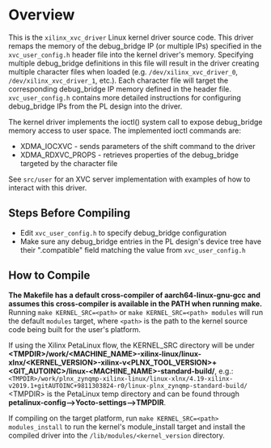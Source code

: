 # Overview
This is the `xilinx_xvc_driver` Linux kernel driver source code.  This driver remaps the memory of the debug_bridge IP (or multiple IPs) specified in the `xvc_user_config.h` header file into the kernel driver's memory.  Specifying multiple debug_bridge definitions in this file will result in the driver creating multiple character files when loaded (e.g. `/dev/xilinx_xvc_driver_0`, `/dev/xilinx_xvc_driver_1`, etc.).  Each character file will target the corresponding debug_bridge IP memory defined in the header file.  `xvc_user_config.h` contains more detailed instructions for configuring debug_bridge IPs from the PL design into the driver.

The kernel driver implements the ioctl() system call to expose debug_bridge memory access to user space.  The implemented ioctl commands are:
  * XDMA_IOCXVC - sends parameters of the shift command to the driver
  * XDMA_RDXVC_PROPS - retrieves properties of the debug_bridge targeted by the character file

See `src/user` for an XVC server implementation with examples of how to interact with this driver.

## Steps Before Compiling
  * Edit `xvc_user_config.h` to specify debug_bridge configuration
  * Make sure any debug_bridge entries in the PL design's device tree have their ".compatible" field matching the value from `xvc_user_config.h`

## How to Compile
**The Makefile has a default cross-compiler of aarch64-linux-gnu-gcc and assumes this cross-compiler is available in the PATH when running make.**
Running
`make KERNEL_SRC=<path>`
or
`make KERNEL_SRC=<path> modules`
will run the default `modules` target, where `<path>` is the path to the kernel source code being built for the user's platform.

If using the Xilinx PetaLinux flow, the KERNEL_SRC directory will be under **\<TMPDIR\>/work/\<MACHINE_NAME\>-xilinx-linux/linux-xlnx/\<KERNEL_VERSION\>-xilinx-v\<PLNX_TOOL_VERSION\>+\<GIT_AUTOINC\>/linux-\<MACHINE_NAME\>-standard-build/**, e.g.:
`<TMPDIR>/work/plnx_zynqmp-xilinx-linux/linux-xlnx/4.19-xilinx-v2019.1+gitAUTOINC+9811303824-r0/linux-plnx_zynqmp-standard-build/`
\<TMPDIR\> is the PetaLinux temp directory and can be found through **petalinux-config-->Yocto-settings-->TMPDIR**.

If compiling on the target platform, run
`make KERNEL_SRC=<path> modules_install`
to run the kernel's module_install target and install the compiled driver into the `/lib/modules/<kernel_version` directory.
